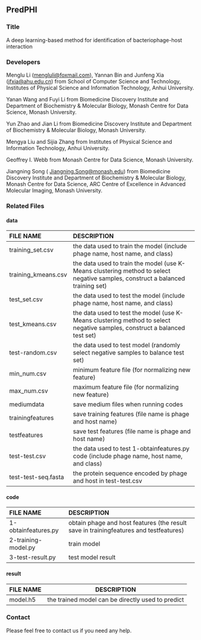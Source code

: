 ## **PredPHI**

### Title

A deep learning-based method for identification of bacteriophage-host interaction

### Developers

Menglu Li (mengluli@foxmail.com), Yannan Bin and Junfeng Xia (jfxia@ahu.edu.cn) from School of Computer Science and Technology, Institutes of Physical Science and Information Technology, Anhui University.

Yanan Wang and Fuyi Li from Biomedicine Discovery Institute and Department of Biochemistry & Molecular Biology, Monash Centre for Data Science, Monash University.

Yun Zhao and Jian Li from Biomedicine Discovery Institute and Department of Biochemistry & Molecular Biology,  Monash University.

Mengya Liu and Sijia Zhang from Institutes of Physical Science and Information Technology, Anhui University.

Geoffrey I. Webb from Monash Centre for Data Science, Monash University.

Jiangning Song ( Jiangning.Song@monash.edu) from Biomedicine Discovery Institute and Department of Biochemistry & Molecular Biology, Monash Centre for Data Science, ARC Centre of Excellence in Advanced Molecular Imaging, Monash University.

### Related Files

#### data

| FILE NAME           | DESCRIPTION                                                  |
| :------------------ | :----------------------------------------------------------- |
| training_set.csv    | the data used to train the model (include phage name, host name, and class) |
| training_kmeans.csv | the data used to train the model (use K-Means clustering method to select negative samples, construct a balanced training set) |
| test_set.csv        | the data used to test the model (include phage name, host name, and class) |
| test_kmeans.csv     | the data used to test the model (use K-Means clustering method to select negative samples, construct a balanced test set) |
| test-random.csv     | the data used to test model (randomly select negative samples to balance test set) |
| min_num.csv         | minimum feature file (for normalizing new feature)           |
| max_num.csv         | maximum feature file (for normalizing new feature)           |
| mediumdata          | save medium files when running codes                             |
| trainingfeatures    | save training features (file name is phage and host name)    |
| testfeatures        | save test features (file name is phage and host name)        |
| test-test.csv       | the data used to test 1-obtainfeatures.py code (include phage name, host name, and class) |
| test-test-seq.fasta | the protein sequence encoded by phage and host in test-test.csv |

#### code

| FILE NAME           | DESCRIPTION                                                  |
| :------------------ | :----------------------------------------------------------- |
| 1-obtainfeatures.py | obtain phage and host features (the result save in trainingfeatures and testfeatures) |
| 2-training-model.py | train model                                                  |
| 3-test-result.py    | test model result                                            |

#### result

| FILE NAME | DESCRIPTION                                       |
| --------- | ------------------------------------------------- |
| model.h5  | the trained model can be directly used to predict |

### Contact

Please feel free to contact us if you need any help.

